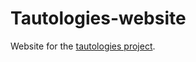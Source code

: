 # Tautologies-website

Website for the [tautologies project](https://github.com/matiego1/Tautologies).
